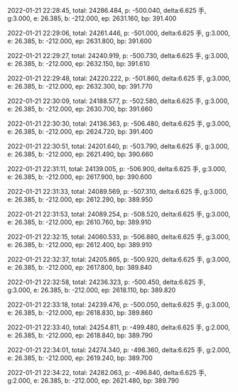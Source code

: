 2022-01-21 22:28:45, total: 24286.484, p: -500.040, delta:6.625 手, g:3.000, e: 26.385, b: -212.000, ep: 2631.160, bp: 391.400

2022-01-21 22:29:06, total: 24261.446, p: -501.000, delta:6.625 手, g:3.000, e: 26.385, b: -212.000, ep: 2631.800, bp: 391.600

2022-01-21 22:29:27, total: 24240.919, p: -500.730, delta:6.625 手, g:3.000, e: 26.385, b: -212.000, ep: 2632.150, bp: 391.610

2022-01-21 22:29:48, total: 24220.222, p: -501.860, delta:6.625 手, g:3.000, e: 26.385, b: -212.000, ep: 2632.300, bp: 391.770

2022-01-21 22:30:09, total: 24188.577, p: -502.580, delta:6.625 手, g:3.000, e: 26.385, b: -212.000, ep: 2630.700, bp: 391.660

2022-01-21 22:30:30, total: 24136.363, p: -506.480, delta:6.625 手, g:3.000, e: 26.385, b: -212.000, ep: 2624.720, bp: 391.400

2022-01-21 22:30:51, total: 24201.640, p: -503.790, delta:6.625 手, g:3.000, e: 26.385, b: -212.000, ep: 2621.490, bp: 390.660

2022-01-21 22:31:11, total: 24139.005, p: -506.900, delta:6.625 手, g:3.000, e: 26.385, b: -212.000, ep: 2617.900, bp: 390.600

2022-01-21 22:31:33, total: 24089.569, p: -507.310, delta:6.625 手, g:3.000, e: 26.385, b: -212.000, ep: 2612.290, bp: 389.950

2022-01-21 22:31:53, total: 24089.254, p: -508.520, delta:6.625 手, g:3.000, e: 26.385, b: -212.000, ep: 2610.760, bp: 389.910

2022-01-21 22:32:15, total: 24060.533, p: -506.880, delta:6.625 手, g:3.000, e: 26.385, b: -212.000, ep: 2612.400, bp: 389.910

2022-01-21 22:32:37, total: 24205.865, p: -500.920, delta:6.625 手, g:3.000, e: 26.385, b: -212.000, ep: 2617.800, bp: 389.840

2022-01-21 22:32:58, total: 24236.323, p: -500.450, delta:6.625 手, g:3.000, e: 26.385, b: -212.000, ep: 2618.110, bp: 389.820

2022-01-21 22:33:18, total: 24239.476, p: -500.050, delta:6.625 手, g:3.000, e: 26.385, b: -212.000, ep: 2618.830, bp: 389.860

2022-01-21 22:33:40, total: 24254.811, p: -499.480, delta:6.625 手, g:2.000, e: 26.385, b: -212.000, ep: 2618.840, bp: 389.790

2022-01-21 22:34:01, total: 24274.340, p: -498.360, delta:6.625 手, g:2.000, e: 26.385, b: -212.000, ep: 2619.240, bp: 389.700

2022-01-21 22:34:22, total: 24282.063, p: -496.840, delta:6.625 手, g:2.000, e: 26.385, b: -212.000, ep: 2621.480, bp: 389.790